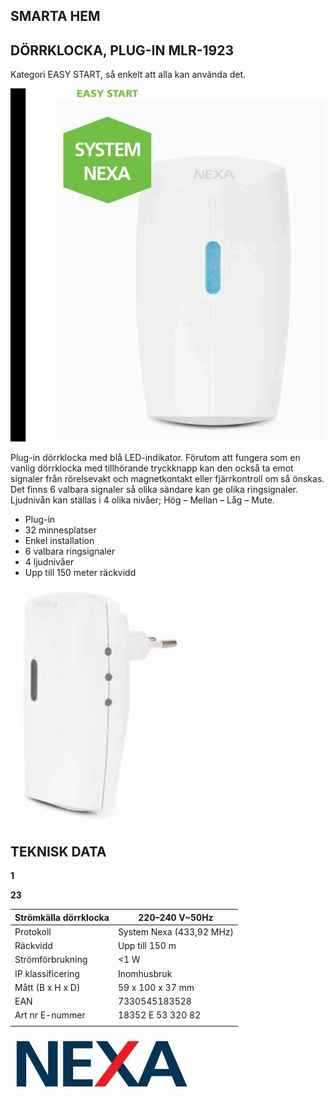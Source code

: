 ## **SMARTA HEM**

## DÖRRKLOCKA, PLUG-IN **MLR-1923**

Kategori EASY START, så enkelt att alla kan använda det.

![](_page_0_Picture_3.jpeg)

Plug-in dörrklocka med blå LED-indikator. Förutom att fungera som en vanlig dörrklocka med tillhörande tryckknapp kan den också ta emot signaler från rörelsevakt och magnetkontakt eller fjärrkontroll om så önskas. Det finns 6 valbara signaler så olika sändare kan ge olika ringsignaler. Ljudnivån kan ställas i 4 olika nivåer; Hög – Mellan – Låg – Mute.

- Plug-in
- 32 minnesplatser
- Enkel installation
- 6 valbara ringsignaler
- 4 ljudnivåer
- Upp till 150 meter räckvidd

![](_page_0_Picture_11.jpeg)

## **TEKNISK DATA**

**1**

**23**

| Strömkälla dörrklocka | 220–240 V~50Hz           |
|-----------------------|--------------------------|
| Protokoll             | System Nexa (433,92 MHz) |
| Räckvidd              | Upp till 150 m           |
| Strömförbrukning      | <1 W                     |
| IP klassificering     | Inomhusbruk              |
| Mått (B x H x D)      | 59 x 100 x 37 mm         |
| EAN                   | 7330545183528            |
| Art nr   E-nummer     | 18352   E 53 320 82      |
|                       |                          |

![](_page_0_Picture_14.jpeg)